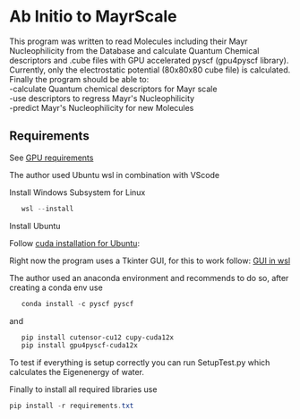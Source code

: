 # Ab Initio to MayrScale
This program was written to read Molecules including their Mayr Nucleophilicity from the Database and calculate Quantum Chemical descriptors and .cube files with GPU accelerated pyscf (gpu4pyscf library).  
Currently, only the electrostatic potential (80x80x80 cube file) is calculated.   
Finally the program should be able to:  
   -calculate Quantum chemical descriptors for Mayr scale  
   -use descriptors to regress Mayr's Nucleophilicity  
   -predict Mayr's Nucleophilicity for new Molecules



## Requirements
See [GPU requirements](https://developer.nvidia.com/cuda-gpus "Visit nvidia website for cuda GPU requirements") 

The author used Ubuntu wsl in combination with VScode

Install Windows Subsystem for Linux

```powershell
   wsl --install
 ```
 Install Ubuntu

 Follow [cuda installation for Ubuntu](https://developer.nvidia.com/cuda-downloads?target_os=Linux&target_arch=x86_64&Distribution=Ubuntu&target_version=24.04&target_type=deb_local):
 


Right now the program uses a Tkinter GUI, for this to work follow: [GUI in wsl](https://aaroalhainen.medium.com/working-with-guis-in-wsl2-790ed1653279)


The author used an anaconda environment and recommends to do so, after creating a conda env use
```powershell
   conda install -c pyscf pyscf
 ```

and

```powershell
   pip install cutensor-cu12 cupy-cuda12x
   pip install gpu4pyscf-cuda12x
 ```

To test if everything is setup correctly you can run SetupTest.py which calculates the Eigenenergy of water.

Finally to install all required libraries use

```powershell
pip install -r requirements.txt
 ```
